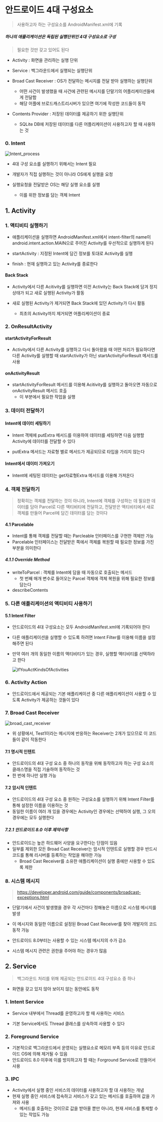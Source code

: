 # 안드로이드 4대 구성요소

> 사용하고자 하는 구성요소를 AndroidManifest.xml에 기록




##### 하나의 애플리케이션은 독립된 실행단위인 4대 구성요소로 구성

> 필요한 것만 갖고 있어도 된다

- Activity : 화면을 관리하는 실행 단위

- Service : 백그라운드에서 실행되는 실행단위

- Broad Cast Receiver : OS가 전달하는 메시지를 전달 받아 실행하는 실행단위
    - 어떤 사건이 발생했을 때 사건에 관련된 메시지를 단말기의 어플리케이션들에게 전달함
    - 해당 어플에 브로드캐스트리시버가 있으면 여기에 작성한 코드들이 동작

- Contents Provider : 저장된 데이터를 제공하기 위한 실행단위
    - SQLite DB에 저장된 데이터를 다른 어플리케이션이 사용하고자 할 때 사용하는 것



### 0. Intent



![Intent_process](0204_Android_Four_Component.assets/Intent.png)



- 4대 구성 요소를 실행하기 위해서는 Intent 필요

- 개발자가 직접 실행하는 것이 아니라 OS에게 실행을 요청

- 실행요청을 전달받은 OS는 해당 실행 요소를 실행
    - 이를 위한 정보를 담는 객체 Intent





## 1. Activity


### 1. 액티비티 실행하기

- 애플리케이션을 실행하면 AndroidManifest.xml에서 intent-filter의 name이 android.intent.action.MAIN으로 주어진 Activity를 우선적으로 실행하게 된다


- startActivity : 지정된 Intent에 담긴 정보를 토대로 Activity를 실행

- finish : 현재 실행하고 있는 Activity를 종료한다


#### Back Stack

- Activity에서 다른 Acitivity를 실행하면 이전 Activity는 Back Stack에 담겨 정지 상태가 되고 새로 실행된 Activity가 활동

- 새로 실행된 Activity가 제거되면 Back Stack에 있던 Activity가 다시 활동
    - 최초의 Activity까지 제거되면 어플리케이션이 종료




### 2. OnResultActivity



#### startActivityForResult

- Activity에서 다른 Activity를 실행하고 다시 돌아왔을 때 어떤 처리가 필요하다면 다른 Activity를 실행할 때 startActivity가 아닌 startActivityForResult 메서드를 사용




#### onActivityResult

- startActivityForResult 메서드를 이용해 Acitivity를 실행하고 돌아오면 자동으로 onActivityResult 메서드 호출
    - 이 부분에서 필요한 작업을 실행





### 3. 데이터 전달하기



#### Intent에 데이터 세팅하기

- Intent 객체에 putExtra 메서드를 이용하여 데이터를 세팅하면 다음 실행할 Activity에 데이터를 전달할 수 있다

- putExtra 메서드는 자료형 별로 메서드가 제공되므로 타입을 가리지 않는다




#### Intent에서 데이터 가져오기

- Intent에 세팅된 데이터는 get자료형Extra 메서드를 이용해 가져온다







### 4. 객체 전달하기

> 정확히는 객체를 전달하는 것이 아니라, Intent에 객체를 구성하는 데 필요한 데이터를 담아 Parcel로 다른 액티비티에 전달하고, 전달받은 액티비티에서 새로 객체를 만들어 Parcel에 담긴 데이터를 담는 것이다



#### 4.1 Parcelable

- Intent를 통해 객체를 전달할 때는 Parcleable 인터페이스를 구현한 객체만 가능
- Parcelable 인터페이스는 전달받은 쪽에서 객체를 복원할 때 필요한 정보를 가진 부분을 의미한다



##### 4.1.1 Override Method

- writeToParcel : 객체를 Intent에 담을 때 자동으로 호출되는 메서드
  - 첫 번째 매개 변수로 들어오는 Parcel 객체에 객체 복원을 위해 필요한 정보를 담는다
- describeContents







### 5. 다른 애플리케이션의 액티비티 사용하기

#### 5.1 Intent Filter

- 안드로이드의 4대 구성요소는 모두 AndroidManifest.xml에 기록되어야 한다
- 다른 애플리케이션을 실행할 수 있도록 하려면 Intent Filter를 이용해 이름을 설정해주면 된다



- 만약 여러 개의 동일한 이름의 액티비티가 있는 경우, 실행할 액티비티를 선택하라고 한다

  ![ifYouActKindsOfActivities](0204_Android_Four_Component.assets/ifactkindsofactivitied.jpg)









### 6. Activity Action

- 안드로이드에서 제공되는 기본 애플리케이션 중 다른 애플리케이션이 사용할 수 있도록 Activity가 제공하는 것들이 있다









### 7. Broad Cast Receiver



![broad_cast_receiver](0204_Android_Four_Component.assets/broadcastreceiver.jpg)

- 위 상황에서, Test1이라는 메시지에 반응하는 Receiver는 2개가 있으므로 이 코드들이 같이 작동한다





#### 7.1 명시적 인텐트

- 안드로이드의 4대 구성 요소 중 하나의 동작을 위해 동작하고자 하는 구성 요소의 클래스명을 직접 기술하여 동작하는 것
- 한 번에 하나만 실행 가능





#### 7.2 암시적 인텐트

- 안드로이드의 4대 구성 요소 중 원하는 구성요소를 실행하기 위해 Intent Filter를 통해 설정한 이름을 이용하는 것
- 동일한 이름이 여러 개 있을 경우에는 Activity인 경우에는 선택하여 실행, 그 오의 경우에는 모두 실행한다



##### 7.2.1 안드로이드 8.0 이후 제약사항

- 안드로이드는 높은 하드웨어 사양을 요구한다는 단점이 있음
- 일부를 제외한 모든 Broad Cast Receiver는 암시적 인텐트로 실행할 경우 반드시 코드를 통해 리시버를 등록하는 작업을 해야한 가능
  - Broad Cast Receiver를 소유한 애플리케이션이 실행 중에만 사용할 수 있도록 제한







### 8. 시스템 메시지

> https://developer.android.com/guide/components/broadcast-exceptions.html

- 단말기에서 사건이 발생했을 경우 각 사건마다 정해놓은 이름으로 시스템 메시지를 발생
- 이 메시지와 동일한 이름으로 설정된 Broad Cast Receiver를 찾아 개발자의 코드 동작 가능
- 안드로이드 8.0부터는 사용할 수 있는 시스템 메시지의 수가 감소

- 시스템 메시지 관련은 권한을 주어야 하는 경우가 많음











## 2. Service

> 백그라운드 처리를 위해 제공되는 안드로이드 4대 구성요소 중 하나

- 화면을 갖고 있지 않아 보이지 않는 동안에도 동작



### 1. Intent Service

- Service 내부에서 Thread를 운영하고자 할 때 사용하는 서비스

- 기본 Service에서도 Thread 클래스를 상속하여 사용할 수 있다





### 2. Foreground Service

- 기본적으로 백그라운드에서 운영되는 실행요소로 메모리 부족 등의 이유로 안드로이드 OS에 의해 제거될 수 있음
- 안드로이드 8.0 이후에 이를 방지하고자 할 때는 Forground Service로 만들어서 사용







### 3. IPC

- Activity에서 실행 중인 서비스의 데이터를 사용하고자 할 대 사용하는 개념
- 현재 실행 중인 서비스에 접속하고 서비스가 갖고 있는 메서드를 호출하여 값을 가져와 사용
  - 메서드를 호출하는 것이므로 값을 받아올 뿐만 아니라, 현재 서비스를 통제할 수 있는 작업도 가능







